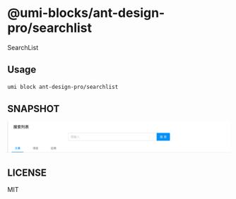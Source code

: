 # @umi-blocks/ant-design-pro/searchlist

SearchList

## Usage

```sh
umi block ant-design-pro/searchlist
```

## SNAPSHOT

![SNAPSHOT](./snapshot.png)

## LICENSE

MIT
